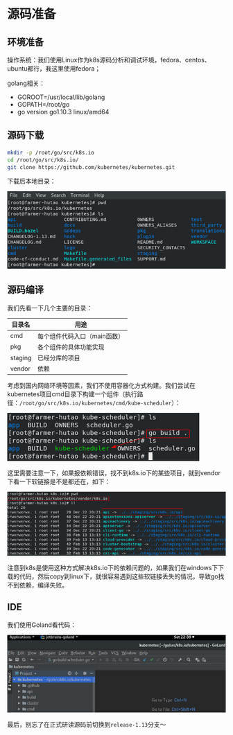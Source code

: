 # 源码准备

<!-- toc -->

## 环境准备

操作系统：我们使用Linux作为k8s源码分析和调试环境，fedora、centos、ubuntu都行，我这里使用fedora；

golang相关：

- GOROOT=/usr/local/lib/golang
- GOPATH=/root/go
- go version go1.10.3 linux/amd64

## 源码下载

```sh
mkdir -p /root/go/src/k8s.io
cd /root/go/src/k8s.io/
git clone https://github.com/kubernetes/kubernetes.git
```

下载后本地目录：

![1550208476439](./image/1550208476439.png)

## 源码编译

我们先看一下几个主要的目录：

| 目录名  | 用途                         |
| ------- | ---------------------------- |
| cmd     | 每个组件代码入口（main函数） |
| pkg     | 各个组件的具体功能实现       |
| staging | 已经分库的项目               |
| vendor  | 依赖                         |

考虑到国内网络环境等因素，我们不使用容器化方式构建。我们尝试在kubernetes项目cmd目录下构建一个组件（执行路径：`/root/go/src/k8s.io/kubernetes/cmd/kube-scheduler`）：

![1550221168405](./image/1550221168405.png)

这里需要注意一下，如果报依赖错误，找不到k8s.io下的某些项目，就到vendor下看一下软链接是不是都还在，如下：

![1550477991608](./image/1550477991608.png)

注意到k8s是使用这种方式解决k8s.io下的依赖问题的，如果我们在windows下下载的代码，然后copy到linux下，就很容易遇到这些软链接丢失的情况，导致go找不到依赖，编译失败。

## IDE

我们使用Goland看代码：

![1550328005342](./image/1550328005342.png)

最后，别忘了在正式研读源码前切换到`release-1.13`分支～